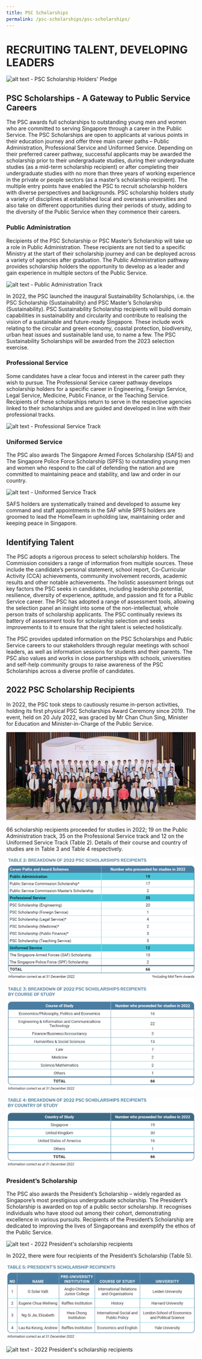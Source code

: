 ```yaml
---
title: PSC Scholarships
permalink: /psc-scholarships/psc-scholarships/
---
```

# **RECRUITING TALENT, DEVELOPING LEADERS**

![alt text - PSC Scholarship Holders' Pledge](/images/image1.jpg)

## **PSC Scholarships - A Gateway to Public Service Careers** 

The PSC awards full scholarships to outstanding young men and women who are committed to serving Singapore through a career in the Public Service. The PSC Scholarships are open to applicants at various points in their education journey and offer three main career paths – Public Administration, Professional Service and Uniformed Service. Depending on their preferred career pathway, successful applicants may be awarded the scholarship prior to their undergraduate studies, during their undergraduate studies (as a mid-term scholarship recipient) or after completing their undergraduate studies with no more than three years of working experience in the private or people sectors (as a master’s scholarship recipient). The multiple entry points have enabled the PSC to recruit scholarship holders with diverse perspectives and backgrounds. PSC scholarship holders study a variety of disciplines at established local and overseas universities and also take on different opportunities during their periods of study, adding to the diversity of the Public Service when they commence their careers.

### **Public Administration**

Recipients of the PSC Scholarship or PSC Master’s Scholarship will take up a role in Public Administration. These recipients are not tied to a specific Ministry at the start of their scholarship journey and can be deployed across a variety of agencies after graduation. The Public Administration pathway provides scholarship holders the opportunity to develop as a leader and gain experience in multiple sectors of the Public Service. 

![alt text - Public Administration Track](/images/image2.jpg)

In 2022, the PSC launched the inaugural Sustainability Scholarships, i.e. the PSC Scholarship (Sustainability) and PSC Master’s Scholarship (Sustainability). PSC Sustainability Scholarship recipients will build domain capabilities in sustainability and circularity and contribute to realising the vision of a sustainable and future-ready Singapore. These include work relating to the circular and green economy, coastal protection, biodiversity, urban heat issues and sustainable land use, to name a few. The PSC Sustainability Scholarships will be awarded from the 2023 selection exercise.

### **Professional Service**

Some candidates have a clear focus and interest in the career path they wish to pursue. The Professional Service career pathway develops scholarship holders for a specific career in Engineering, Foreign Service, Legal Service, Medicine, Public Finance, or the Teaching Service. Recipients of these scholarships return to serve in the respective agencies linked to their scholarships and are guided and developed in line with their professional tracks.

![alt text - Professional Service Track](/images/image3.jpg)

### **Uniformed Service**

The PSC also awards The Singapore Armed Forces Scholarship (SAFS) and The Singapore Police Force Scholarship (SPFS) to outstanding young men and women who respond to the call of defending the nation and are committed to maintaining peace and
stability, and law and order in our country.

![alt text - Uniformed Service Track](/images/image4.jpg)

SAFS holders are systematically trained and developed to assume key command and staff appointments in the SAF while SPFS holders are groomed to lead the HomeTeam in upholding law, maintaining order and keeping peace in Singapore.


## **Identifying Talent** 

The PSC adopts a rigorous process to select scholarship holders. The Commission considers a range of information from multiple sources. These include the candidate’s personal statement, school report, Co-Curricular Activity (CCA) achievements, community involvement records, academic results and other notable achievements. The holistic assessment brings out key factors the PSC seeks in candidates, including leadership potential, resilience, diversity of experience, aptitude, and passion and fit for a Public Service career. The PSC has adopted a range of assessment tools, allowing the selection panel an insight into some of the non-intellectual, whole person traits of scholarship applicants. The PSC continually reviews its battery of assessment tools for scholarship selection and seeks improvements to it to ensure that the right talent is selected holistically.

The PSC provides updated information on the PSC Scholarships and Public Service careers to our stakeholders through regular meetings with school leaders, as well as information sessions for students and their parents. The PSC also values and works in close partnerships with schools, universities and self-help community groups to raise awareness of the PSC Scholarships across a diverse profile
of candidates.


## **2022 PSC Scholarship Recipients**

In 2022, the PSC took steps to cautiously resume in-person activities, holding its first physical PSC Scholarships Award Ceremony since 2019. The event, held on 20 July 2022, was graced by Mr Chan Chun Sing, Minister for Education and Minister-in-Charge of the Public Service.

![alt text - 2022 PSC Scholarships Award Ceremony](/images/image5.jpg)

66 scholarship recipients proceeded for studies in 2022; 19 on the Public Administration track, 35 on the Professional Service track and 12 on the Uniformed Service Track (Table 2). Details of their course and country of studies are in Table 3 and Table 4 respectively.

![alt text - Table 2](/images/tbl2.png)


![alt text - Table 3](/images/tbl3.png)


![alt text - Table 4](/images/tbl4.png)


### **President’s Scholarship** 

The PSC also awards the President’s Scholarship – widely regarded as Singapore’s most prestigious undergraduate scholarship. The President’s Scholarship is awarded on top of a public sector scholarship. It recognises individuals who have stood out among their cohort, demonstrating excellence in various pursuits. Recipients of the President’s Scholarship are dedicated to improving the lives of Singaporeans and exemplify the ethos of the Public Service.

![alt text - 2022 President's scholarship recipients](/images/image6.jpg)

In 2022, there were four recipients of the President’s Scholarship (Table 5).


![alt text - Table 5](/images/tbl5.png)


![alt text - 2022 President's scholarship recipients](/images/image7.jpg)
